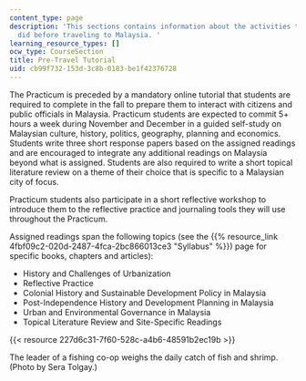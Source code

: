 ```yaml
---
content_type: page
description: 'This sections contains information about the activities the students
  did before traveling to Malaysia. '
learning_resource_types: []
ocw_type: CourseSection
title: Pre-Travel Tutorial
uid: cb99f732-153d-3c8b-0183-be1f42376728
---
```


The Practicum is preceded by a mandatory online tutorial that students are required to complete in the fall to prepare them to interact with citizens and public officials in Malaysia. Practicum students are expected to commit 5+ hours a week during November and December in a guided self-study on Malaysian culture, history, politics, geography, planning and economics. Students write three short response papers based on the assigned readings and are encouraged to integrate any additional readings on Malaysia beyond what is assigned. Students are also required to write a short topical literature review on a theme of their choice that is specific to a Malaysian city of focus.

Practicum students also participate in a short reflective workshop to introduce them to the reflective practice and journaling tools they will use throughout the Practicum.

Assigned readings span the following topics (see the {{% resource_link 4fbf09c2-020d-2487-4fca-2bc866013ce3 "Syllabus" %}}) page for specific books, chapters and articles):

*   History and Challenges of Urbanization
*   Reflective Practice
*   Colonial History and Sustainable Development Policy in Malaysia
*   Post-Independence History and Development Planning in Malaysia
*   Urban and Environmental Governance in Malaysia
*   Topical Literature Review and Site-Specific Readings

{{< resource 227d6c31-7f60-528c-a4b6-48591b2ec19b >}}

The leader of a fishing co-op weighs the daily catch of fish and shrimp. (Photo by Sera Tolgay.)
